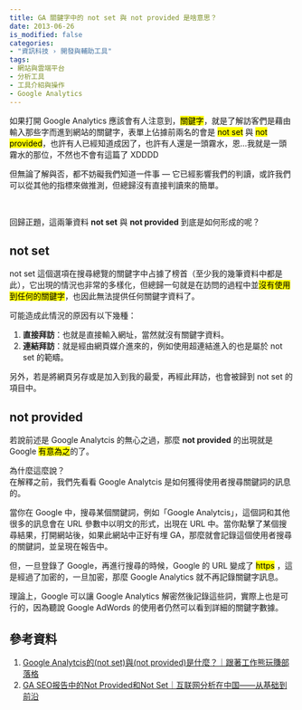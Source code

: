 ```yaml
---
title: GA 關鍵字中的 not set 與 not provided 是啥意思？
date: 2013-06-26
is_modified: false
categories:
- "資訊科技 › 開發與輔助工具"
tags:
- 網站與雲端平台
- 分析工具
- 工具介紹與操作
- Google Analytics
--- 
```


如果打開 Google Analytics 應該會有人注意到，<mark>關鍵字</mark>，就是了解訪客們是藉由輸入那些字而進到網站的關鍵字，表單上佔據前兩名的會是 <mark>not set</mark> 與 <mark>not provided</mark>，也許有人已經知道成因了，也許有人還是一頭霧水，恩...我就是一頭霧水的那位，不然也不會有這篇了 XDDDD
  
但無論了解與否，都不妨礙我們知道一件事 — 它已經影響我們的判讀，或許我們可以從其他的指標來做推測，但總歸沒有直接判讀來的簡單。

<!--more-->
<br class="big">

回歸正題，這兩筆資料 **not set** 與 **not provided** 到底是如何形成的呢？



## not set
not set 這個選項在搜尋總覽的關鍵字中占據了榜首（至少我的幾筆資料中都是此），它出現的情況也非常的多樣化，但總歸一句就是在訪問的過程中並<mark>沒有使用到任何的關鍵字</mark>，也因此無法提供任何關鍵字資料了。

可能造成此情況的原因有以下幾種：  
1. **直接拜訪**：也就是直接輸入網址，當然就沒有關鍵字資料。
2. **連結拜訪**：就是經由網頁媒介進來的，例如使用超連結進入的也是屬於 not set 的範疇。 

另外，若是將網頁另存或是加入到我的最愛，再經此拜訪，也會被歸到 not set 的項目中。



## not provided
若說前述是 Google Analytcis 的無心之過，那麼 **not provided** 的出現就是 Google <mark>有意為之</mark>的了。

為什麼這麼說？  
在解釋之前，我們先看看 Google Analytcis 是如何獲得使用者搜尋關鍵詞的訊息的。

當你在 Google 中，搜尋某個關鍵詞，例如「Google Analytcis」，這個詞和其他很多的訊息會在 URL 參數中以明文的形式，出現在 URL 中。當你點擊了某個搜尋結果，打開網站後，如果此網站中正好有埋 GA，那麼就會記錄這個使用者搜尋的關鍵詞，並呈現在報告中。

但，一旦登錄了 Google，再進行搜尋的時候，Google 的 URL 變成了 <mark>https</mark> ，這是經過了加密的，一旦加密，那麼 Google Analytics 就不再記錄關鍵字訊息。

理論上，Google 可以讓 Google Analytics 解密然後記錄這些詞，實際上也是可行的，因為聽說 Google AdWords 的使用者仍然可以看到詳細的關鍵字數據。



## 參考資料 
1. [Google Analytcis的(not set)與(not provided)是什麼？｜跟著工作熊玩賺部落格](http://www.blogfuntw.com/2012/11/analytics-not-set-provided/) 
2. [GA SEO报告中的Not Provided和Not Set｜互联网分析在中国——从基础到前沿](http://www.chinawebanalytics.cn/ga-not-provided-and-not-set/) 